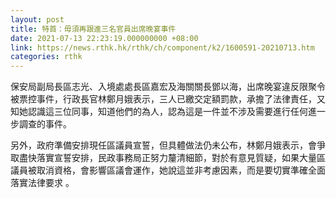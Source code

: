 ```yaml
---
layout: post
title: 特首：毋須再跟進三名官員出席晚宴事件
date: 2021-07-13 22:23:19.000000000 +08:00
link: https://news.rthk.hk/rthk/ch/component/k2/1600591-20210713.htm
categories: rthk
---
```


保安局副局長區志光、入境處處長區嘉宏及海關關長鄧以海，出席晚宴違反限聚令被票控事件，行政長官林鄭月娥表示，三人已繳交定額罰款，承擔了法律責任，又知她認識這三位同事，知道他們的為人，認為這是一件並不涉及需要進行任何進一步調查的事件。

另外，政府準備安排現任區議員宣誓，但具體做法仍未公布，林鄭月娥表示，會爭取盡快落實宣誓安排，民政事務局正努力釐清細節，對於有意見質疑，如果大量區議員被取消資格，會影響區議會運作，她說這並非考慮因素，而是要切實準確全面落實法律要求 。
